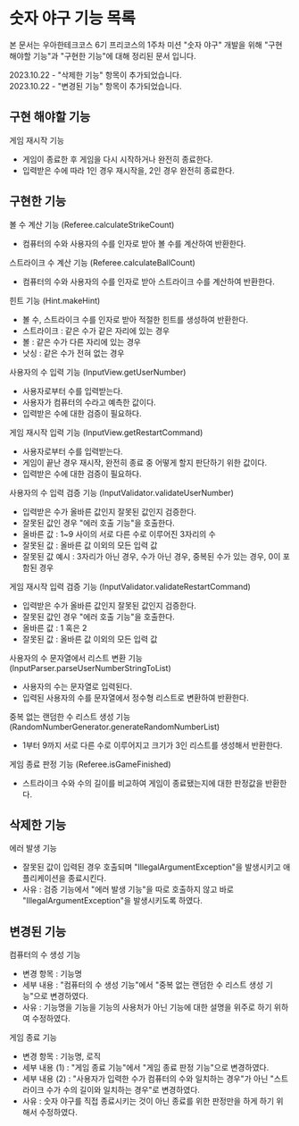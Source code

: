 # 숫자 야구 기능 목록
본 문서는 우아한테크코스 6기 프리코스의 1주차 미션 "숫자 야구" 개발을 위해 "구현 해야할 기능"과 "구현한 기능"에 대해 정리된 문서 입니다.

2023.10.22 - "삭제한 기능" 항목이 추가되었습니다.<br>
2023.10.22 - "변경된 기능" 항목이 추가되었습니다.


## 구현 해야할 기능

게임 재시작 기능
- 게임이 종료한 후 게임을 다시 시작하거나 완전히 종료한다.
- 입력받은 수에 따라 1인 경우 재시작을, 2인 경우 완전히 종료한다.



## 구현한 기능

볼 수 계산 기능 (Referee.calculateStrikeCount)
- 컴퓨터의 수와 사용자의 수를 인자로 받아 볼 수를 계산하여 반환한다.


스트라이크 수 계산 기능 (Referee.calculateBallCount)
- 컴퓨터의 수와 사용자의 수를 인자로 받아 스트라이크 수를 계산하여 반환한다.


힌트 기능 (Hint.makeHint)
- 볼 수, 스트라이크 수를 인자로 받아 적절한 힌트를 생성하여 반환한다.
- 스트라이크 : 같은 수가 같은 자리에 있는 경우
- 볼 : 같은 수가 다른 자리에 있는 경우
- 낫싱 : 같은 수가 전혀 없는 경우


사용자의 수 입력 기능 (InputView.getUserNumber)
- 사용자로부터 수를 입력받는다.
- 사용자가 컴퓨터의 수라고 예측한 값이다.
- 입력받은 수에 대한 검증이 필요하다.


게임 재시작 입력 기능 (InputView.getRestartCommand)
- 사용자로부터 수를 입력받는다.
- 게임이 끝난 경우 재시작, 완전히 종료 중 어떻게 할지 판단하기 위한 값이다.
- 입력받은 수에 대한 검증이 필요하다.


사용자의 수 입력 검증 기능 (InputValidator.validateUserNumber)
- 입력받은 수가 올바른 값인지 잘못된 값인지 검증한다.
- 잘못된 값인 경우 "에러 호출 기능"을 호출한다.
- 올바른 값 : 1~9 사이의 서로 다른 수로 이루어진 3자리의 수
- 잘못된 값 : 올바른 값 이외의 모든 입력 값
- 잘못된 값 예시 : 3자리가 아닌 경우, 수가 아닌 경우, 중복된 수가 있는 경우, 0이 포함된 경우


게임 재시작 입력 검증 기능 (InputValidator.validateRestartCommand)
- 입력받은 수가 올바른 값인지 잘못된 값인지 검증한다.
- 잘못된 값인 경우 "에러 호출 기능"을 호출한다.
- 올바른 값 : 1 혹은 2
- 잘못된 값 : 올바른 값 이외의 모든 입력 값


사용자의 수 문자열에서 리스트 변환 기능 (InputParser.parseUserNumberStringToList)
- 사용자의 수는 문자열로 입력된다.
- 입력된 사용자의 수를 문자열에서 정수형 리스트로 변환하여 반환한다.


중복 없는 랜덤한 수 리스트 생성 기능 (RandomNumberGenerator.generateRandomNumberList)
- 1부터 9까지 서로 다른 수로 이루어지고 크기가 3인 리스트를 생성해서 반환한다.


게임 종료 판정 기능 (Referee.isGameFinished)
- 스트라이크 수와 수의 길이를 비교하여 게임이 종료됐는지에 대한 판정값을 반환한다.


## 삭제한 기능

에러 발생 기능
- 잘못된 값이 입력된 경우 호출되며 "IllegalArgumentException"을 발생시키고 애플리케이션을 종료시킨다.
- 사유 : 검증 기능에서 "에러 발생 기능"을 따로 호출하지 않고 바로 "IllegalArgumentException"을 발생시키도록 하였다.


## 변경된 기능

컴퓨터의 수 생성 기능
- 변경 항목 : 기능명
- 세부 내용 : "컴퓨터의 수 생성 기능"에서 "중복 없는 랜덤한 수 리스트 생성 기능"으로 변경하였다.
- 사유 : 기능명을 기능을 기능의 사용처가 아닌 기능에 대한 설명을 위주로 하기 위하여 수정하였다.

게임 종료 기능
- 변경 항목 : 기능명, 로직
- 세부 내용 (1) : "게임 종료 기능"에서 "게임 종료 판정 기능"으로 변경하였다.
- 세부 내용 (2) : "사용자가 입력한 수가 컴퓨터의 수와 일치하는 경우"가 아닌 "스트라이크 수가 수의 길이와 일치하는 경우"로 변경하였다.
- 사유 : 숫자 야구를 직접 종료시키는 것이 아닌 종료를 위한 판정만을 하게 하기 위해서 수정하였다.